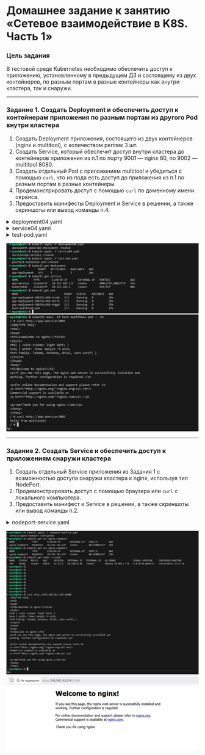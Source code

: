 # Домашнее задание к занятию «Сетевое взаимодействие в K8S. Часть 1»

### Цель задания

В тестовой среде Kubernetes необходимо обеспечить доступ к приложению, установленному в предыдущем ДЗ и состоящему из двух контейнеров, по разным портам в разные контейнеры как внутри кластера, так и снаружи.

------

### Задание 1. Создать Deployment и обеспечить доступ к контейнерам приложения по разным портам из другого Pod внутри кластера

1. Создать Deployment приложения, состоящего из двух контейнеров (nginx и multitool), с количеством реплик 3 шт.
2. Создать Service, который обеспечит доступ внутри кластера до контейнеров приложения из п.1 по порту 9001 — nginx 80, по 9002 — multitool 8080.
3. Создать отдельный Pod с приложением multitool и убедиться с помощью `curl`, что из пода есть доступ до приложения из п.1 по разным портам в разные контейнеры.
4. Продемонстрировать доступ с помощью `curl` по доменному имени сервиса.
5. Предоставить манифесты Deployment и Service в решении, а также скриншоты или вывод команды п.4.


<details>
  <summary>deployment04.yaml</summary>
  
```
apiVersion: apps/v1
kind: Deployment
metadata:
  name: app-deployment
  labels:
    app: dual-container-app
spec:
  replicas: 3
  selector:
    matchLabels:
      app: dual-container-app
  template:
    metadata:
      labels:
        app: dual-container-app
    spec:
      containers:
      - name: nginx-container
        image: nginx:1.25
        ports:
        - containerPort: 80
      - name: multitool-container
        image: busyboxplus:curl
        ports:
        - containerPort: 8080
        command: ['sh', '-c', 'echo "Hello from multitool!" > /tmp/index.html && httpd -p 8080 -h /tmp && tail -f /dev/null']
```
</details>

<details>
  <summary>service04.yaml</summary>
 
```
apiVersion: v1
kind: Service
metadata:
  name: app-service
spec:
  selector:
    app: dual-container-app
  ports:
    - name: nginx-port
      protocol: TCP
      port: 9001
      targetPort: 80
    - name: multitool-port
      protocol: TCP
      port: 9002
      targetPort: 8080
  type: ClusterIP

```
</details>

<details>
  <summary>test-pod.yaml</summary>
  
```
apiVersion: v1
kind: Pod
metadata:
  name: test-multitool-pod
  labels:
    app: test
spec:
  containers:
  - name: multitool
    image: praqma/network-multitool
    command: ["/bin/sh"]
    args: ["-c", "sleep infinity"]
  restartPolicy: Never
```

</details>

![01](https://github.com/Myash-New/Kubernetes/blob/main/04/01.jpg)
![02](https://github.com/Myash-New/Kubernetes/blob/main/04/02.jpg)


------

### Задание 2. Создать Service и обеспечить доступ к приложениям снаружи кластера

1. Создать отдельный Service приложения из Задания 1 с возможностью доступа снаружи кластера к nginx, используя тип NodePort.
2. Продемонстрировать доступ с помощью браузера или `curl` с локального компьютера.
3. Предоставить манифест и Service в решении, а также скриншоты или вывод команды п.2.

<details>
  <summary>nodeport-service.yaml</summary>
  
```
apiVersion: v1
kind: Service
metadata:
  name: nginx-nodeport
spec:
  type: NodePort
  selector:
    app: dual-container-app
  ports:
    - name: web
      protocol: TCP
      port: 80
      targetPort: 80
      nodePort: 32080

 ```

</details>

![03](https://github.com/Myash-New/Kubernetes/blob/main/04/03.jpg)
![04](https://github.com/Myash-New/Kubernetes/blob/main/04/04.jpg)


